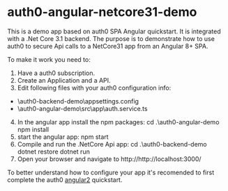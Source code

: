 # auth0-angular-netcore31-demo
 This is a demo app based on auth0 SPA Angular quickstart.
 It is integrated with a .Net Core 3.1 backend.
 The purpose is to demonstrate how to use auth0 to secure Api calls to a NetCore31 app from an Angular 8+ SPA.
 
 To make it work you need to:
 1) Have a auth0 subscription.
 2) Create an Application and a API.
 3) Edit following files with your auth0 configuration info:
  - \auth0-backend-demo\appsettings.config
  - \auth0-angular-demo\src\app\auth.service.ts
 4) In the angular app install the npm packages:
  cd .\auth0-angular-demo\
  npm install
 5) start the angular app:
  npm start
 6) Compile and run the .NetCore Api app:
  cd .\auth0-backend-demo\
  dotnet restore
  dotnet run
 7) Open your browser and navigate to http://http://localhost:3000/

To better understand how to configure your app it's recomended to first complete the auth0 [angular2](https://auth0.com/docs/quickstart/spa/angular2) quickstart. 

